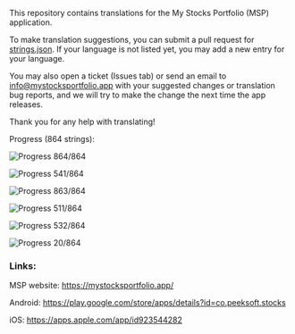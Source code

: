 This repository contains translations for the My Stocks Portfolio (MSP) application.

To make translation suggestions, you can submit a pull request for [strings.json](https://github.com/mystocksportfolio/translations/blob/main/strings.json). If your language is not listed yet, you may add a new entry for your language.

You may also open a ticket (Issues tab) or send an email to info@mystocksportfolio.app with your suggested changes or translation bug reports, and we will try to make the change the next time the app releases.

Thank you for any help with translating!

Progress (864 strings):

![Progress](https://progress-bar.dev/100?title=en&width=120) 864/864

![Progress](https://progress-bar.dev/63?title=de&width=120) 541/864

![Progress](https://progress-bar.dev/100?title=tr&width=120) 863/864

![Progress](https://progress-bar.dev/59?title=zh-Hant-TW&width=120) 511/864

![Progress](https://progress-bar.dev/62?title=fr&width=120) 532/864

![Progress](https://progress-bar.dev/2?title=zh&width=120) 20/864

### Links:

MSP website: https://mystocksportfolio.app/

Android: https://play.google.com/store/apps/details?id=co.peeksoft.stocks

iOS: https://apps.apple.com/app/id923544282
